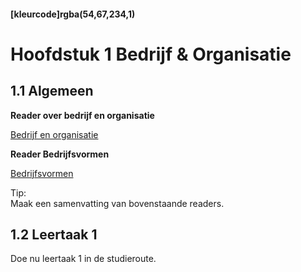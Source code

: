 #### [kleurcode]rgba(54,67,234,1)

#  Hoofdstuk 1 Bedrijf & Organisatie

## 1.1 Algemeen

__Reader over bedrijf en organisatie__

<a href='https://elo.kw1c.nl/CMS/Studie/811%20ICT-Academie/811%20VakkenInhoud/%5BB.05%20BED%5D%20Bedrijfskunde/Productie/01.%20Reader/Bedrijf%20-%20Organisatie.pdf'>Bedrijf en organisatie</a>

__Reader Bedrijfsvormen__

<a href='https://elo.kw1c.nl/CMS/Studie/811%20ICT-Academie/811%20VakkenInhoud/%5BB.05%20BED%5D%20Bedrijfskunde/Productie/01.%20Reader/BedrijfsvormenReader.pdf'>Bedrijfsvormen</a>

Tip:<br>
Maak een samenvatting van bovenstaande readers.

## 1.2 Leertaak 1

Doe nu leertaak 1 in de studieroute.
